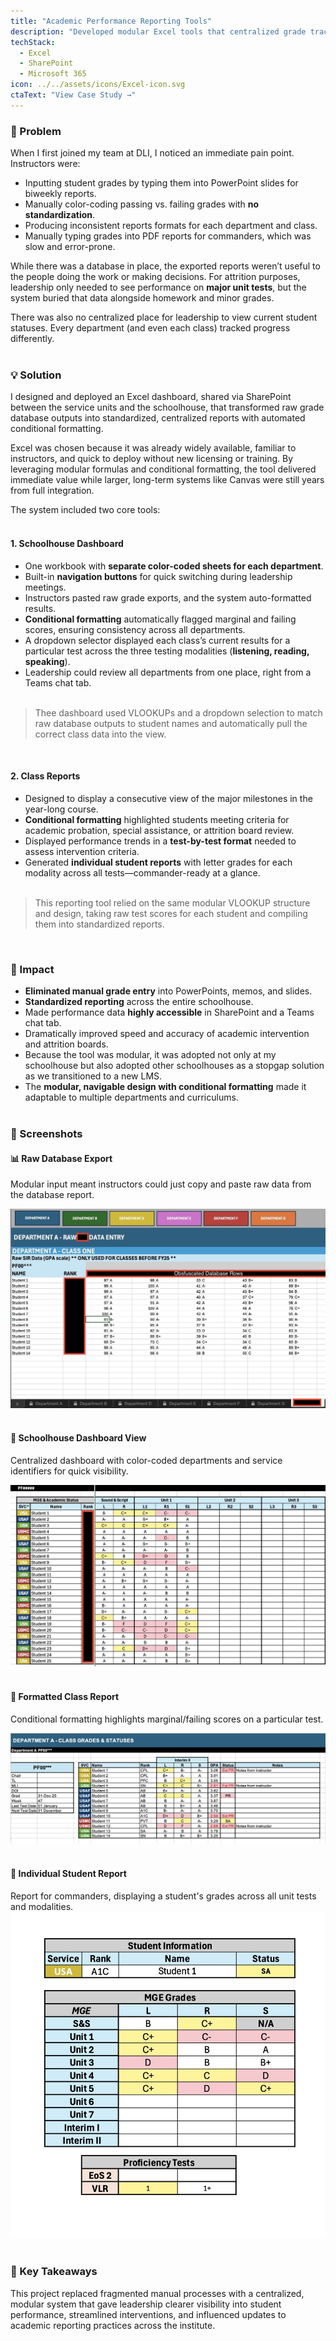 ```yaml
---
title: "Academic Performance Reporting Tools"
description: "Developed modular Excel tools that centralized grade tracking, highlighted at-risk students, and standardized academic reporting across the schoolhouse"
techStack:
  - Excel
  - SharePoint
  - Microsoft 365
icon: ../../assets/icons/Excel-icon.svg
ctaText: "View Case Study →"
---
```


### 🎯 Problem
When I first joined my team at DLI, I noticed an immediate pain point. Instructors were:
- Inputting student grades by typing them into PowerPoint slides for biweekly reports.  
- Manually color-coding passing vs. failing grades with **no standardization**.  
- Producing inconsistent reports formats for each department and class.  
- Manually typing grades into PDF reports for commanders, which was slow and error-prone.  

While there was a database in place, the exported reports weren’t useful to the people doing the work or making decisions. For attrition purposes, leadership only needed to see performance on **major unit tests**, but the system buried that data alongside homework and minor grades.

There was also no centralized place for leadership to view current student statuses. Every department (and even each class) tracked progress differently.  <br><br>

### 💡 Solution
I designed and deployed an Excel dashboard, shared via SharePoint between the service units and the schoolhouse, that transformed raw grade database outputs into standardized, centralized reports with automated conditional formatting.  

Excel was chosen because it was already widely available, familiar to instructors, and quick to deploy without new licensing or training. By leveraging modular formulas and conditional formatting, the tool delivered immediate value while larger, long-term systems like Canvas were still years from full integration.  

The system included two core tools:  <br><br>

#### 1. Schoolhouse Dashboard  
- One workbook with **separate color-coded sheets for each department**.  
- Built-in **navigation buttons** for quick switching during leadership meetings.  
- Instructors pasted raw grade exports, and the system auto-formatted results.  
- **Conditional formatting** automatically flagged marginal and failing scores, ensuring consistency across all departments.  
- A dropdown selector displayed each class’s current results for a particular test across the three testing modalities (**listening, reading, speaking**).  
- Leadership could review all departments from one place, right from a Teams chat tab.  <br><br>

> Thee dashboard used VLOOKUPs and a dropdown selection to match raw database outputs to student names and automatically pull the correct class data into the view.

<br>

#### 2. Class Reports  
- Designed to display a consecutive view of the major milestones in the year-long course.  
- **Conditional formatting** highlighted students meeting criteria for academic probation, special assistance, or attrition board review.  
- Displayed performance trends in a **test-by-test format** needed to assess intervention criteria.  
- Generated **individual student reports** with letter grades for each modality across all tests—commander-ready at a glance.  <br><br>

> This reporting tool relied on the same modular VLOOKUP structure and design, taking raw test scores for each student and compiling them into standardized reports.

<br>

### 🚀 Impact
- **Eliminated manual grade entry** into PowerPoints, memos, and slides.  
- **Standardized reporting** across the entire schoolhouse.  
- Made performance data **highly accessible** in SharePoint and a Teams chat tab. 
- Dramatically improved speed and accuracy of academic intervention and attrition boards.  
- Because the tool was modular, it was adopted not only at my schoolhouse but also adopted other schoolhouses as a stopgap solution as we transitioned to a new LMS.
- The **modular, navigable design with conditional formatting** made it adaptable to multiple departments and curriculums.  <br><br>

### 📸 Screenshots  <br>

#### 📊 Raw Database Export  
Modular input meant instructors could just copy and paste raw data from the database report.

![Raw Database Export](../../assets/images/projects/database-output.jpeg)  <br><br>

#### 🏫 Schoolhouse Dashboard View  
Centralized dashboard with color-coded departments and service identifiers for quick visibility.  

![Schoolhouse Dashboard View](../../assets/images/projects/class-view.jpeg)  <br><br>

#### 📑 Formatted Class Report  
Conditional formatting highlights marginal/failing scores on a particular test. 

![Formatted Class Report](../../assets/images/projects/formatted-view.jpeg)<br><br>

#### 👤 Individual Student Report  
Report for commanders, displaying a student's grades across all unit tests and modalities.  
![Individual Student Report](../../assets/images/projects/student-report.jpeg)<br><br>

### 📌 Key Takeaways
This project replaced fragmented manual processes with a centralized, modular system that gave leadership clearer visibility into student performance, streamlined interventions, and influenced updates to academic reporting practices across the institute.
